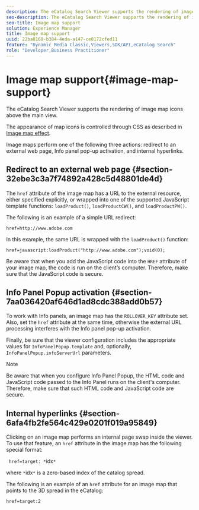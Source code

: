 ```yaml
---
description: The eCatalog Search Viewer supports the rendering of image map icons above the main view.
seo-description: The eCatalog Search Viewer supports the rendering of image map icons above the main view.
seo-title: Image map support
solution: Experience Manager
title: Image map support
uuid: 22ba8168-b384-4eda-a147-ce8172cfed11
feature: "Dynamic Media Classic,Viewers,SDK/API,eCatalog Search"
role: "Developer,Business Practitioner"
---
```


# Image map support{#image-map-support}

The eCatalog Search Viewer supports the rendering of image map icons above the main view.

The appearance of map icons is controlled through CSS as described in [Image map effect](../../c-html5-s7-aem-asset-viewers/c-html5-20-ecatalog-viewer-about/c-html5-20-ecatalog-viewer-customizingviewer/r-html5-ecatalog-viewer-20-customize-imagemapeffect.md#reference-261df27d1ed145c882b26b88e33a0289).

Image maps perform one of the following three actions: redirect to an external web page, Info panel pop-up activation, and internal hyperlinks.

## Redirect to an external web page {#section-32ebe3c3a7f74892a428c5d48801de4d}

The `href` attribute of the image map has a URL to the external resource, either specified explicitly, or wrapped into one of the supported JavaScript template functions: `loadProduct()`, `loadProductCW()`, and `loadProductPW()`.

The following is an example of a simple URL redirect:

`href=http://www.adobe.com`

In this example, the same URL is wrapped with the `loadProduct()` function:

`href=javascript:loadProduct("http://www.adobe.com");void(0);`

Be aware that when you add the JavaScript code into the `HREF` attribute of your image map, the code is run on the client’s computer. Therefore, make sure that the JavaScript code is secure.

## Info Panel Popup activation {#section-7aa036420af646d1ad8cdc388add0b57}

To work with Info panels, an image map has the `ROLLOVER_KEY` attribute set. Also, set the `href` attribute at the same time, otherwise the external URL processing interferes with the Info panel pop-up activation.

Finally, be sure that the viewer configuration includes the appropriate values for `InfoPanelPopup.template` and, optionally, `InfoPanelPopup.infoServerUrl` parameters.

>[!NOTE]
>
>Be aware that when you configure Info Panel Popup, the HTML code and JavaScript code passed to the Info Panel runs on the client's computer. Therefore, make sure that such HTML code and JavaScript code are secure.

## Internal hyperlinks {#section-6afa4fb2fe564c429e0201f019a95849}

Clicking on an image map performs an internal page swap inside the viewer. To use that feature, an `href` attribute in the image map has the following special format:

` href=target: *`idx`*`

where `*`idx`*` is a zero-based index of the catalog spread.

The following is an example of an `href` attribute for an image map that points to the 3D spread in the eCatalog:

`href=target:2` 
